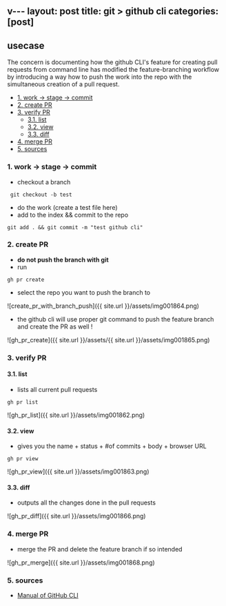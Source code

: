 v---
layout: post
title: git > github cli
categories: [post]
---
## usecase
The concern is documenting how the github CLI's feature for creating pull requests from command line has modified the feature-branching workflow by introducing a way how to push the work into the repo with the simultaneous creation of a pull request.

<!-- TOC -->

- [1. work → stage → commit](#1-work-→-stage-→-commit)
- [2. create PR](#2-create-pr)
- [3. verify PR](#3-verify-pr)
    - [3.1. list](#31-list)
    - [3.2. view](#32-view)
    - [3.3. diff](#33-diff)
- [4. merge PR](#4-merge-pr)
- [5. sources](#5-sources)

<!-- /TOC -->

### 1. work → stage → commit
* checkout a branch

```
 git checkout -b test
```

* do the work (create a test file here)
* add to the index && commit to the repo

```
git add . && git commit -m "test github cli"
```

### 2. create PR
* **do not push the branch with git**
* run 

```
gh pr create
```

* select the repo you want to push the branch to

![create_pr_with_branch_push]({{ site.url }}/assets/img001864.png)

* the github cli will use proper git command to push the feature branch and create the PR as well !

![gh_pr_create]({{ site.url }}/assets/{{ site.url }}/assets/img001865.png)

### 3. verify PR

#### 3.1. list
* lists all current pull requests

```
gh pr list
```

![gh_pr_list]({{ site.url }}/assets/img001862.png)

#### 3.2. view
* gives you the name + status + #of commits + body + browser URL

```
gh pr view
```

![gh_pr_view]({{ site.url }}/assets/img001863.png)

#### 3.3. diff
* outputs all the changes done in the pull requests

![gh_pr_diff]({{ site.url }}/assets/img001866.png)

### 4. merge PR
* merge the PR and delete the feature branch if so intended

![gh_pr_merge]({{ site.url }}/assets/img001868.png)

### 5. sources
* [Manual of GitHub CLI](https://cli.github.com/manual/)
